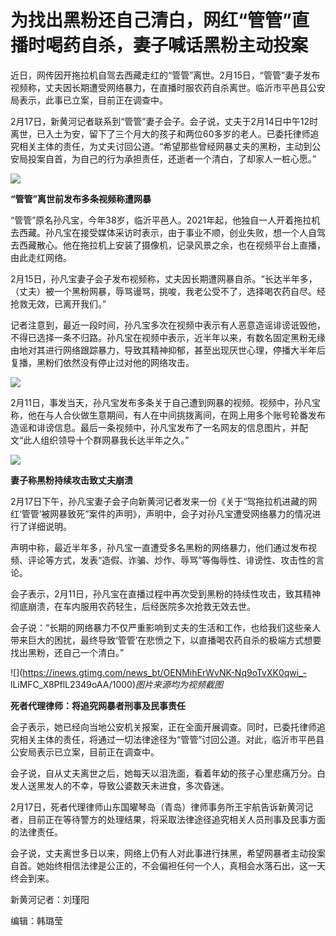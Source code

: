 # 为找出黑粉还自己清白，网红“管管”直播时喝药自杀，妻子喊话黑粉主动投案

近日，网传因开拖拉机自驾去西藏走红的“管管”离世。2月15日，“管管”妻子发布视频称，丈夫因长期遭受网络暴力，在直播时服农药自杀离世。临沂市平邑县公安局表示，此事已立案，目前正在调查中。

2月17日，新黄河记者联系到“管管”妻子会子。会子说，丈夫于2月14日中午12时离世，已入土为安，留下了三个月大的孩子和两位60多岁的老人。已委托律师追究相关主体的责任，为丈夫讨回公道。“希望那些曾经网暴丈夫的黑粉，主动到公安局投案自首，为自己的行为承担责任，还逝者一个清白，了却家人一桩心愿。”

![](https://inews.gtimg.com/news_bt/Oh6IyILCJLY3e63bHFmwL_oIWl89t9ea_mbn6bdBZfr5kAA/1000)

**“管管”离世前发布多条视频称遭网暴**

“管管”原名孙凡宝，今年38岁，临沂平邑人。2021年起，他独自一人开着拖拉机去西藏。孙凡宝在接受媒体采访时表示，由于事业不顺，创业失败，想一个人自驾去西藏散心。他在拖拉机上安装了摄像机，记录风景之余，也在视频平台上直播，由此走红网络。

2月15日，孙凡宝妻子会子发布视频称，丈夫因长期遭网暴自杀。“长达半年多，（丈夫）被一个黑粉网暴，辱骂谩骂，挑唆，我老公受不了，选择喝农药自尽。经抢救无效，已离开我们。”

记者注意到，最近一段时间，孙凡宝多次在视频中表示有人恶意造谣诽谤诋毁他，不得已选择一条不归路。孙凡宝在视频中表示，近半年以来，有数名固定黑粉无缘由地对其进行网络跟踪暴力，导致其精神抑郁，甚至出现厌世心理，停播大半年后复播，黑粉们依然没有停止过对他的网络攻击。

![](https://inews.gtimg.com/news_bt/O9OX7V1VAUyYzHkCS1Zb4q2tZZ7IKmz_EZzk5AI_A0OlcAA/1000)

2月11日，事发当天，孙凡宝发布多条关于自己遭到网暴的视频。视频中，孙凡宝称，他在与人合伙做生意期间，有人在中间挑拨离间，在网上用多个账号轮番发布造谣和诽谤信息。最后一条视频中，孙凡宝发布了一名网友的信息图片，并配文“此人组织领导十个群网暴我长达半年之久。”

![](https://inews.gtimg.com/news_bt/Ojgl6hUd6iGOrRyCi4uPGBHxYKm7la6ZwUHefQfWX20b4AA/1000)

**妻子称黑粉持续攻击致丈夫崩溃**

2月17日下午，孙凡宝妻子会子向新黄河记者发来一份《关于“驾拖拉机进藏的网红‘管管’被网暴致死”案件的声明》，声明中，会子对孙凡宝遭受网络暴力的情况进行了详细说明。

声明中称，最近半年多，孙凡宝一直遭受多名黑粉的网络暴力，他们通过发布视频、评论等方式，发表“造假、诈骗、炒作、辱骂”等侮辱性、诽谤性、攻击性的言论。

会子表示，2月11日，孙凡宝在直播过程中再次受到黑粉的持续性攻击，致其精神彻底崩溃，在车内服用农药轻生，后经医院多次抢救无效去世。

会子说：“长期的网络暴力不仅严重影响到丈夫的生活和工作，也给我们这些亲人带来巨大的困扰，最终导致‘管管’在悲愤之下，以直播喝农药自杀的极端方式想要找出黑粉，还自己一个清白。”

![](https://inews.gtimg.com/news_bt/OENMihErWvNK-Nq9oTvXK0qwi_-
lLiMFC_X8PflL2349oAA/1000)_图片来源均为视频截图_

**死者代理律师：将追究网暴者刑事及民事责任**

会子表示，她已经向当地公安机关报案，正在全面开展调查。同时，已委托律师追究相关主体的责任，将通过一切法律途径为“管管”讨回公道。对此，临沂市平邑县公安局表示已立案，目前正在调查中。

会子说，自从丈夫离世之后，她每天以泪洗面，看着年幼的孩子心里悲痛万分。白发人送黑发人的不幸，导致公婆数天未进食，多次昏迷。

2月17日，死者代理律师山东国曜琴岛（青岛）律师事务所王宇航告诉新黄河记者，目前正在等待警方的处理结果，将采取法律途径追究相关人员刑事及民事方面的法律责任。

会子说，丈夫离世多日以来，网络上仍有人对此事进行抹黑，希望网暴者主动投案自首。她始终相信法律是公正的，不会偏袒任何一个人，真相会水落石出，这一天终会到来。

新黄河记者：刘瑾阳

编辑：韩璐莹

